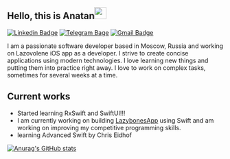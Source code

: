 
## Hello, this is Anatan<img src="https://media.giphy.com/media/hvRJCLFzcasrR4ia7z/giphy.gif" width="28px" height="28px"> 
[![Linkedin Badge](https://img.shields.io/badge/-AntonZyabkin-blue?style=flat-square&logo=Linkedin&logoColor=white&link=https://www.linkedin.com/in/haany-ali)](www.linkedin.com/in/AntonZyabkin) [![Telegram Bage](https://img.shields.io/badge/-AntonZyabkin-blue?style=flat-square&logo=telegram&logoColor=white)](https://t.me/antonzyabkin) [![Gmail Badge](https://img.shields.io/badge/-zyabkinantonv@gmail.com-red?style=flat-square&logo=Gmail&logoColor=white)](mailto:zyabkinantonv@gmail.com)

I am a passionate software developer based in Moscow, Russia and working on Lazovolene iOS app as a developer. I strive to create concise applications using modern technologies. I love learning new things and putting them into practice right away. I love to work on complex tasks, sometimes for several weeks at a time.



## Current works
* Started learning RxSwift and SwiftUI!!!
* I am currently working on building [LazybonesApp](https://github.com/AntonZyabkin/LazybonesApp) using Swift and am working on improving my competitive programming skills.
* learning Advanced Swift by Chris Eidhof

[![Anurag's GitHub stats](https://github-readme-stats.vercel.app/api?username=AntonZyabkin)](https://github.com/AntonZyabkin/github-readme-stats)
